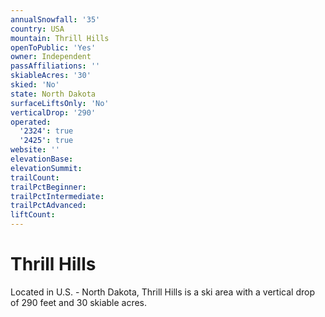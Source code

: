 ```yaml
---
annualSnowfall: '35'
country: USA
mountain: Thrill Hills
openToPublic: 'Yes'
owner: Independent
passAffiliations: ''
skiableAcres: '30'
skied: 'No'
state: North Dakota
surfaceLiftsOnly: 'No'
verticalDrop: '290'
operated:
  '2324': true
  '2425': true
website: ''
elevationBase:
elevationSummit:
trailCount:
trailPctBeginner:
trailPctIntermediate:
trailPctAdvanced:
liftCount:
---
```



# Thrill Hills

Located in U.S. - North Dakota, Thrill Hills is a ski area with a vertical drop of 290 feet and 30 skiable acres.
